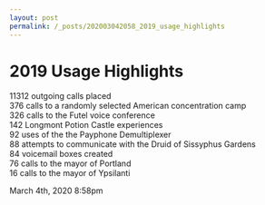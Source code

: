 ```yaml
---
layout: post
permalink: /_posts/202003042058_2019_usage_highlights
---
```


# 2019 Usage Highlights

11312 outgoing calls placed<br/>376 calls to a randomly selected American concentration camp<br/>326 calls to the Futel voice conference<br/>142 Longmont Potion Castle experiences<br/>92 uses of the the Payphone Demultiplexer<br/>88 attempts to communicate with the Druid of Sissyphus Gardens<br/>84 voicemail boxes created<br/>76 calls to the mayor of Portland<br/>16 calls to the mayor of Ypsilanti<br/>



<div id="footer">
<span id="timestamp"> March 4th, 2020 8:58pm </span>
</div>
